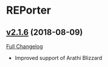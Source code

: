 # REPorter

## [v2.1.6](https://github.com/AcidWeb/REPorter/tree/v2.1.6) (2018-08-09)
[Full Changelog](https://github.com/AcidWeb/REPorter/compare/v2.1.5...v2.1.6)

- Improved support of Arathi Blizzard  
